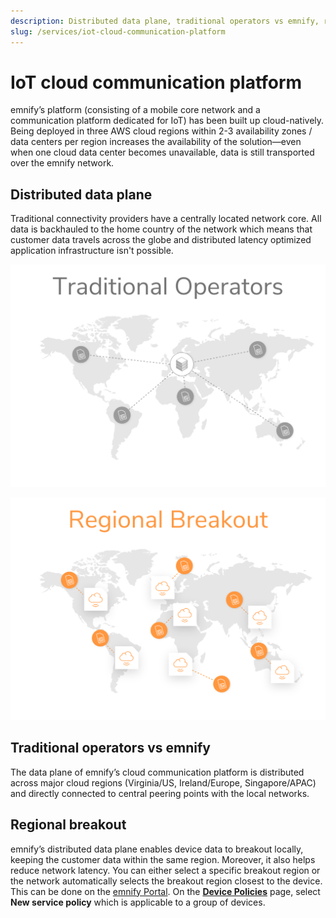 ```yaml
---
description: Distributed data plane, traditional operators vs emnify, regional breakout
slug: /services/iot-cloud-communication-platform
---
```


# IoT cloud communication platform

emnify’s platform (consisting of a mobile core network and a communication platform dedicated for IoT) has been built up cloud-natively.
Being deployed in three AWS cloud regions within 2-3 availability zones / data centers per region increases the availability of the solution—even when one cloud data center becomes unavailable, data is still transported over the emnify network.

## Distributed data plane

Traditional connectivity providers have a centrally located network core.
All data is backhauled to the home country of the network which means that customer data travels across the globe and distributed latency optimized application infrastructure isn't possible.

![Traditional operators](assets/traditional-operators.png)

![emnify](assets/emnify-distributed-plane.png)

## Traditional operators vs emnify

The data plane of emnify’s cloud communication platform is distributed across major cloud regions (Virginia/US, Ireland/Europe, Singapore/APAC) and directly connected to central peering points with the local networks.

## Regional breakout

emnify’s distributed data plane enables device data to breakout locally, keeping the customer data within the same region.
Moreover, it also helps reduce network latency.
You can either select a specific breakout region or the network automatically selects the breakout region closest to the device.
This can be done on the [emnify Portal](https://portal.emnify.com/).
On the [**Device Policies**](https://portal.emnify.com/device-policies) page, select **New service policy** which is applicable to a group of devices.
